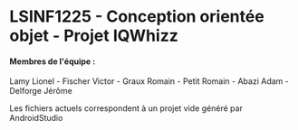 # LSINF1225 - Conception orientée objet - Projet IQWhizz
#### Membres de l'équipe :
Lamy Lionel - Fischer Victor - Graux Romain - Petit Romain - Abazi Adam - Delforge Jérôme 

 Les fichiers actuels correspondent à un projet vide généré par AndroidStudio
